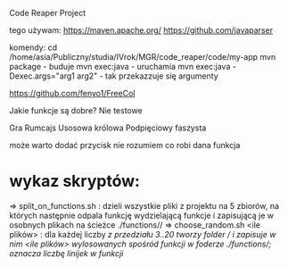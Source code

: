 Code Reaper Project

tego używam:
https://maven.apache.org/
https://github.com/javaparser

komendy:
cd /home/asia/Publiczny/studia/IVrok/MGR/code_reaper/code/my-app
mvn package - buduje
mvn exec:java - uruchamia
mvn exec:java -Dexec.args="arg1 arg2" - tak przekazzuje się argumenty

https://github.com/fenyo1/FreeCol

Jakie funkcje są dobre?
Nie testowe

Gra
Rumcajs
Usosowa królowa
Podpięciowy faszysta

może warto dodać przycisk nie rozumiem co robi dana funkcja

wykaz skryptów:
===============
=> split_on_functions.sh : dzieli wszystkie pliki z projektu na 5 zbiorów, na których następnie odpala funkcję wydzielającą funkcje i zapisującą je w osobnych plikach na ścieżce ./functions/<liczba lini w funkcji>/<plik>
=> choose_random.sh <ile plików> <do jakiego folderu> : dla każdej liczby <i> z przedziału 3..20 tworzy folder <do jakiego folderu>/<i> i zapisuje w nim <ile plików> wylosowanych spośród funkcji w foderze ./functions/<i>; <i> oznacza liczbę linijek w funkcji
